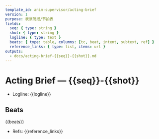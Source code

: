 ```yaml
---
template_id: anim-supervisor/acting-brief
version: 1
purpose: 表演简报/节拍表
fields:
  seq: { type: string }
  shot: { type: string }
  logline: { type: text }
  beats: { type: table, columns: [tc, beat, intent, subtext, ref] }
  reference_links: { type: list, items: url }
outputs:
  - docs/acting-brief-{{seq}}-{{shot}}.md
---
```


# Acting Brief — {{seq}}-{{shot}}

- Logline: {{logline}}

## Beats

{{beats}}

- Refs: {{reference_links}}
